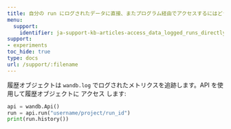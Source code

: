 ```yaml
---
title: 自分の run にログされたデータに直接、またプログラム経由でアクセスするにはどうしたらよいですか？
menu:
  support:
    identifier: ja-support-kb-articles-access_data_logged_runs_directly_programmatically
support:
- experiments
toc_hide: true
type: docs
url: /support/:filename
---
```


履歴オブジェクトは `wandb.log` でログされたメトリクスを追跡します。API を使用して履歴オブジェクトに アクセス します:

```python
api = wandb.Api()
run = api.run("username/project/run_id")
print(run.history())
```